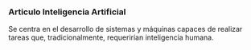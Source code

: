 ### Articulo Inteligencia Artificial
Se centra en el desarrollo de sistemas y máquinas capaces de realizar tareas que, tradicionalmente, requerirían inteligencia humana.
